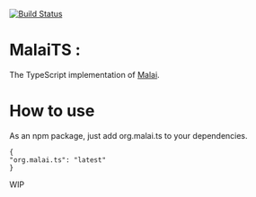 [![Build Status](https://ci.inria.fr/malai/job/malai_typescript/badge/icon)](https://ci.inria.fr/malai/job/malai_typescript/) 
# MalaiTS :
The TypeScript implementation of [Malai](https://github.com/arnobl/Malai).

# How to use

As an npm package, just add org.malai.ts to your dependencies.

```
{
"org.malai.ts": "latest"
}
```

WIP